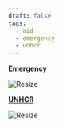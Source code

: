 ```yaml
---
draft: false
tags:
  - aid
  - emergency
  - unhcr
---
```


**[Emergency](https://www.emergency.it/)**

![Resize](https://upload.wikimedia.org/wikipedia/commons/thumb/a/ab/Emergency_%28NGO%29_logo.svg/640px-Emergency_%28NGO%29_logo.svg.png)


**[UNHCR](https://www.unhcr.org/it/)**

![Resize](https://upload.wikimedia.org/wikipedia/commons/8/88/UNHCR.svg)